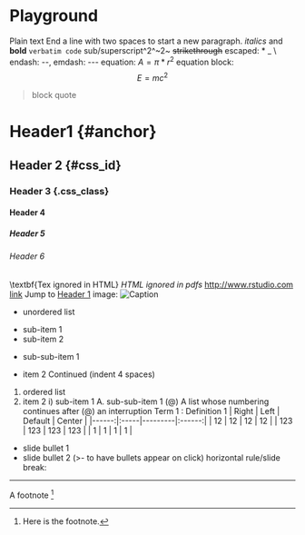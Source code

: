 # Playground
Plain text
End a line with two spaces
to start a new paragraph.
*italics* and **bold**
`verbatim code`
sub/superscript^2^~2~
~~strikethrough~~
escaped: \* \_ \\
endash: --, emdash: ---
equation: $A = \pi*r^{2}$
equation block:
$$E = mc^{2}$$
> block quote
# Header1 {#anchor}
## Header 2 {#css_id}
### Header 3 {.css_class}
#### Header 4
##### Header 5
###### Header 6
<!--Text comment-->
\textbf{Tex ignored in HTML}
<em>HTML ignored in pdfs</em>
<http://www.rstudio.com>
[link](www.rstudio.com)
Jump to [Header 1](#anchor)
image:
![Caption](smallorb.png)
* unordered list
 + sub-item 1
 + sub-item 2
 - sub-sub-item 1

* item 2
 Continued (indent 4 spaces)

1. ordered list
2. item 2
 i) sub-item 1
 A. sub-sub-item 1
(@) A list whose numbering
continues after
(@) an interruption
Term 1
: Definition 1
| Right | Left | Default | Center |
|------:|:-----|---------|:------:|
| 12 | 12 | 12 | 12 |
| 123 | 123 | 123 | 123 |
| 1 | 1 | 1 | 1 |
- slide bullet 1
- slide bullet 2
(>- to have bullets appear on click)
horizontal rule/slide break:
***
A footnote [^1]
[^1]: Here is the footnote. 
